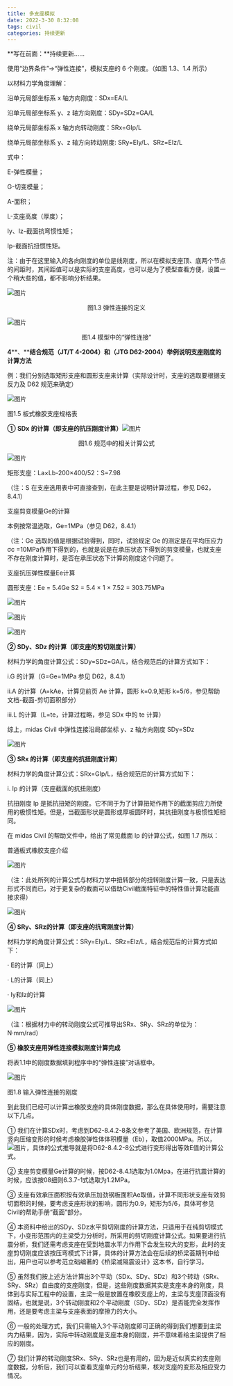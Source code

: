 ```yaml
---
title: 多支座模拟
date: 2022-3-30 8:32:08
tags: civil
categories: 持续更新
---
```


**写在前面：**持续更新......

<!--more-->

使用“边界条件”→“弹性连接”，模拟支座的 6 个刚度。（如图 1.3、1.4 所示）

以材料力学角度理解： 

沿单元局部坐标系 x 轴方向刚度：SDx=EA/L

沿单元局部坐标系 y、z 轴方向刚度：SDy=SDz=GA/L

绕单元局部坐标系 x 轴方向转动刚度：SRx=GIp/L

绕单元局部坐标系 y、z 轴方向转动刚度: SRy=EIy/L、SRz=EIz/L

式中：

E-弹性模量；

G-切变模量；

A-面积；

L-支座高度（厚度）；

Iy、Iz-截面抗弯惯性矩；

Ip-截面抗扭惯性矩。

注：由于在这里输入的各向刚度的单位是线刚度，所以在模拟支座顶、底两个节点的间距时，其间距值可以是实际的支座高度，也可以是为了模型查看方便，设置一个稍大些的值，都不影响分析结果。

![图片](https://dududou.oss-cn-beijing.aliyuncs.com/img/clip_image002.png)

<center> 图1.3 弹性连接的定义</center> 

![图片](https://dududou.oss-cn-beijing.aliyuncs.com/img/clip_image004.jpg)

<center> 图1.4 模型中的“弹性连接”</center> 

**4****、****结合规范（JT/T 4-2004）和（JTG D62-2004）举例说明支座刚度的计算方法**

例：我们分别选取矩形支座和圆形支座来计算（实际设计时，支座的选取要根据支反力及 D62 规范来确定）

![图片](https://dududou.oss-cn-beijing.aliyuncs.com/img/clip_image006.jpg)

图1.5 板式橡胶支座规格表 

**①** **SDx** **的计算（即支座的抗压刚度计算）**![图片](https://dududou.oss-cn-beijing.aliyuncs.com/img/clip_image008.jpg)

<center> 图1.6 规范中的相关计算公式</center> 

![图片](https://dududou.oss-cn-beijing.aliyuncs.com/img/clip_image010.jpg)

矩形支座：La×Lb-200×400/52：S=7.98

（注：S 在支座选用表中可直接查到，在此主要是说明计算过程，参见 D62，8.4.1） 

支座剪变模量Ge的计算 

本例按常温选取，Ge=1MPa（参见 D62，8.4.1） 

（注：Ge 选取的值是根据试验得到，同时，试验规定 Ge 的测定是在平均压应力σc =10MPa作用下得到的，也就是说是在承压状态下得到的剪变模量，也就支座不存在刚度计算时，是否在承压状态下计算的刚度这个问题了。 

支座抗压弹性模量Ee计算 

圆形支座：Ee = 5.4Ge S2 = 5.4 × 1 × 7.52 = 303.75MPa

![图片](https://dududou.oss-cn-beijing.aliyuncs.com/img/clip_image012.png)

![图片](https://dududou.oss-cn-beijing.aliyuncs.com/img/clip_image014.jpg)

![图片](https://dududou.oss-cn-beijing.aliyuncs.com/img/clip_image016.jpg)

**② SDy、SDz 的计算（即支座的剪切刚度计算）**

材料力学的角度计算公式：SDy=SDz=GA/L，结合规范后的计算方式如下： 

i.G 的计算（G=Ge=1MPa 参见 D62，8.4.1）

ii.A 的计算（A=kAe，计算见前页 Ae 计算，圆形 k=0.9,矩形 k=5/6，参见帮助文档-截面-剪切面积部分）

iii.L 的计算（L=te，计算过程略，参见 SDx 中的 te 计算）

综上，midas Civil 中弹性连接沿局部坐标 y、z 轴方向刚度 SDy=SDz

![图片](https://dududou.oss-cn-beijing.aliyuncs.com/img/clip_image018.jpg)

**③ SRx 的计算（即支座的抗扭刚度计算）**

材料力学的角度计算公式：SRx=GIp/L，结合规范后的计算方式如下： 

i. Ip 的计算（支座截面的抗扭刚度）

抗扭刚度 Ip 是抵抗扭矩的刚度。它不同于为了计算扭矩作用下的截面剪应力所使用的极惯性矩。但是，当截面形状是圆形或厚板圆环时，其抗扭刚度与极惯性矩相同。

在 midas Civil 的帮助文件中，给出了常见截面 Ip 的计算公式，如图 1.7 所以：

普通板式橡胶支座介绍

![图片](https://dududou.oss-cn-beijing.aliyuncs.com/img/clip_image020.jpg)

（注：此处所列的计算公式与材料力学中扭转部分的扭转刚度计算一致，只是表达形式不同而已，对于更复杂的截面可以借助Civil截面特征中的特性值计算功能直接求得）

![图片](https://dududou.oss-cn-beijing.aliyuncs.com/img/clip_image022.jpg)

**④ SRy、SRz的计算（即支座的抗弯刚度计算）**

材料力学的角度计算公式：SRy=EIy/L、SRz=EIz/L，结合规范后的计算方式如下：

·       E的计算（同上）

·       L的计算（同上）

·       Iy和Iz的计算

![图片](https://dududou.oss-cn-beijing.aliyuncs.com/img/clip_image024.jpg)

（注：根据材力中的转动刚度公式可推导出SRx、SRy、SRz的单位为：N·mm/rad）

**⑤ 橡胶支座用弹性连接模拟刚度计算完成**

将表1.1中的刚度数据填到程序中的“弹性连接”对话框中。

![图片](https://dududou.oss-cn-beijing.aliyuncs.com/img/clip_image026.jpg)

图1.8 输入弹性连接的刚度

到此我们已经可以计算出橡胶支座的具体刚度数据，那么在具体使用时，需要注意以下几点。

① 我们在计算SDx时，考虑到D62-8.4.2-8条文参考了美国、欧洲规范，在计算竖向压缩变形的时候考虑橡胶弹性体体积模量（Eb），取值2000MPa。所以，![图片](https://dududou.oss-cn-beijing.aliyuncs.com/img/clip_image028.jpg)，具体的公式推导就是将D62-8.4.2-8公式进行变形得出等效E值的计算公式。

② 支座剪变模量Ge计算的时候，按D62-8.4.1选取为1.0Mpa，在进行抗震计算的时候，应该按08细则6.3.7-1式选取为1.2MPa。

③ 支座有效承压面积按有效承压加劲钢板面积Ae取值，计算不同形状支座有效剪切面积的时候，要考虑支座形状的影响，圆形为0.9，矩形为5/6，具体可参见Civil的帮助手册“截面”部分。

④ 本资料中给出的SDy、SDz水平剪切刚度的计算方法，只适用于在纯剪切模式下，小变形范围内的主梁受力分析时，所采用的剪切刚度计算公式。如果要进行抗震分析，我们还需考虑支座在受到地震水平力作用下会发生较大的变形，此时的支座剪切刚度应该按压弯模式下计算，具体的计算方法会在后续的桥梁荟期刊中给出，用户也可以参考范立础编著的《桥梁减隔震设计》这本书，自行学习。

⑤ 虽然我们按上述方法计算出3个平动（SDx、SDy、SDz）和3个转动（SRx、SRy、SRz）自由度的支座刚度，但是，这些刚度数据其实是支座本身的刚度，具体到与实际工程中的设置，主梁一般是放置在橡胶支座上的，主梁与支座顶面没有固结，也就是说，3个转动刚度和2个平动刚度（SDy、SDz）是否能完全发挥作用，还是要考虑主梁与支座表面的摩擦力的大小。

⑥ 一般的处理方式，我们只需输入3个平动刚度即可正确的得到我们想要到主梁内力结果，因为，实际中转动刚度是支座本身的刚度，并不意味着给主梁提供了相应的刚度。

⑦ 我们计算的转动刚度SRx、SRy、SRz也是有用的，因为是近似真实的支座刚度数据，分析后，我们可以查看支座单元的分析结果，核对支座的变形及相应受力情况。

 